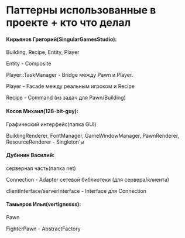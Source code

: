 # Паттерны использованные в проекте + кто что делал
#### Кирьянов Григорий(SingularGamesStudio):

Building, Recipe, Entity, Player

Entity - Composite

Player::TaskManager - Bridge между Pawn и Player.

Player - Facade между реальным игроком и Recipe

Recipe - Command (из задач для Pawn/Building)

#### Косов Михаил(128-bit-guy):

Графический интерфейс(папка GUI)

BuildingRenderer, FontManager, GameWindowManager, PawnRenderer, ResourceRenderer - Singleton'ы

#### Дубинин Василий:

серверная часть(папка net)

Connection - Adapter сетевой библиотеки (для сервера/клиента)

clientInterface/serverInterface - Interface для Connection

#### Тамьяров Илья(vertignesss):
Pawn

FighterPawn - AbstractFactory


